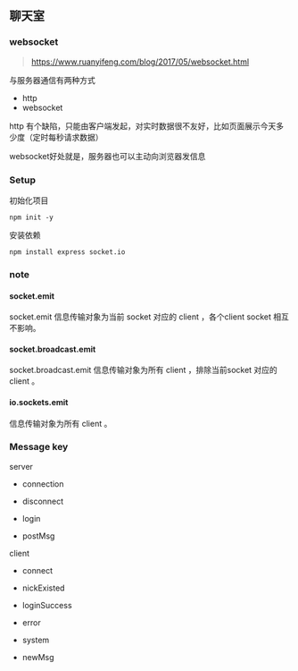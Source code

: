 ## 聊天室

### websocket

> https://www.ruanyifeng.com/blog/2017/05/websocket.html

与服务器通信有两种方式
* http
* websocket

http 有个缺陷，只能由客户端发起，对实时数据很不友好，比如页面展示今天多少度（定时每秒请求数据）

websocket好处就是，服务器也可以主动向浏览器发信息

### Setup

初始化项目

```
npm init -y
```

安装依赖

```
npm install express socket.io
```

### note

#### socket.emit

socket.emit 信息传输对象为当前 socket 对应的 client ，各个client socket 相互不影响。

#### socket.broadcast.emit
socket.broadcast.emit 信息传输对象为所有 client ，排除当前socket 对应的 client 。
#### io.sockets.emit
信息传输对象为所有 client 。


### Message key

server

* connection
* disconnect


* login
* postMsg 

client

* connect

* nickExisted
* loginSuccess
* error
* system
* newMsg




